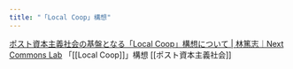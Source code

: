 ```yaml
---
title: "「Local Coop」構想"
---
```


[ポスト資本主義社会の基盤となる「Local Coop」構想について | 林篤志｜Next Commons Lab](https://note.com/nextcommonslab/n/n8b69c8f313e1)
「[[Local Coop]]」構想
[[ポスト資本主義社会]]
